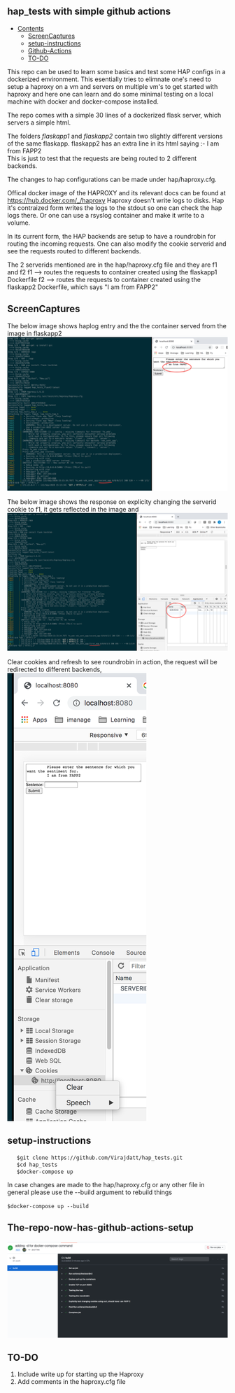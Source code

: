## hap_tests with simple github actions

- [Contents](#Contents)
	* [ScreenCaptures](#ScreenCaptures)
	* [setup-instructions](#setup-instructions)
	* [Github-Actions](#The-repo-now-has-github-actions-setup)
	* [TO-DO](#TO-DO)

This repo can be used to learn some basics and test some HAP configs in a dockerized environment.
This esentially tries to elimnate one's need to setup a haproxy on  a vm and servers on multiple vm's to get started with haproxy and here one can learn and do some minimal testing on a local machine with docker and docker-compose installed.


The repo comes with a simple 30 lines of a dockerized flask server, which servers a simple html.


The folders *flaskapp1* and *flaskapp2* contain two slightly different versions of the same flaskapp.
flaskapp2 has an extra line in its html saying :-
I am from FAPP2   
This is just to test that the requests are being routed to 2 different backends.

The changes to hap configurations can be made under hap/haproxy.cfg.


Offical docker image of the HAPROXY and its relevant docs can be found at https://hub.docker.com/_/haproxy
Haproxy doesn't write logs to disks. Hap it's contraized form writes the logs to the stdout so one can check the 
hap logs there. Or one can use a rsyslog container and make it write to a volume.

In its current form, the HAP backends are setup to have a roundrobin for routing the incoming requests.
One can also modify the cookie serverid and see the requests routed to different backends.

The 2 serverids mentioned are in the hap/haproxy.cfg file and they are 
f1 and f2
f1 --> routes the requests to container created using the flaskapp1 Dockerfile
f2 --> routes the requests to container created using the flaskapp2 Dockerfile, which says "I am from FAPP2"

## ScreenCaptures
The below image shows haplog entry and the the container served from the image in flaskapp2
![Front-End and HAP log Image](/images/fapp2.png)

The below image shows the response on explicity changing the serverid cookie to f1,
it gets reflected in the image and 
![cookie change](/images/fapp_cookies.png)

Clear cookies and refresh to see roundrobin in action, the request will be redirected to different backends,
![clear cookies](/images/clear-cookies.png)

## setup-instructions

```
   $git clone https://github.com/Virajdatt/hap_tests.git
   $cd hap_tests
   $docker-compose up
```

In case changes are made to the hap/haproxy.cfg or any other file in general please use the --build argument to rebuild things

<code>$docker-compose up --build</code>

## The-repo-now-has-github-actions-setup
![github actions](/images/github-actions.png)

## TO-DO
<ol>
<li>Include write up for starting up the Haproxy</li>
<li>Add comments in the haproxy.cfg file</li>
</ol>
